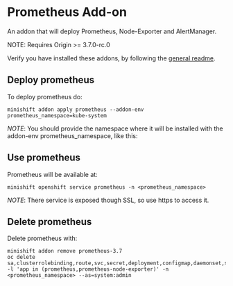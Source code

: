 # Prometheus Add-on
An addon that will deploy Prometheus, Node-Exporter and AlertManager.

NOTE: Requires Origin >= 3.7.0-rc.0

Verify you have installed these addons, by following the [general readme](../../README.adoc#download-and-use-community-add-ons).

## Deploy prometheus
To deploy prometheus do:

```
minishift addon apply prometheus --addon-env prometheus_namespace=kube-system
```

_NOTE_: You should provide the namespace where it will be installed with the addon-env prometheus_namespace, like this:

## Use prometheus
Prometheus will be available at:

```
minishift openshift service prometheus -n <prometheus_namespace>
```

_NOTE_: There service is exposed though SSL, so use https to access it.

## Delete prometheus
Delete prometheus with:

```
minishift addon remove prometheus-3.7
oc delete sa,clusterrolebinding,route,svc,secret,deployment,configmap,daemonset,statefulset -l 'app in (prometheus,prometheus-node-exporter)' -n <prometheus_namespace> --as=system:admin
```
